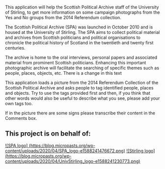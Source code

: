 This application will help the Scottish Political Archive staff of the University of Stirling, to get more information on some campaign photographs from the Yes and No groups from the 2014 Referendum collection.

The Scottish Political Archive (SPA) was launched in October 2010 and is housed at the University of Stirling.
The SPA aims to collect political material and archives from Scottish politicians and political organisations to chronicle the political history of Scotland in the twentieth and twenty first centuries.

The archive is home to the oral interviews, personal papers and associated material from prominent Scottish politicians.
Enhancing this important photographic archive will facilitate the searching of specific themes such as people, places, objects, etc.
There is a change in this text 



This application loads a picture from the 2014 Referendum Collection of the Scottish Political Archive and asks people to tag identified people, places and objects. Try to use the tags provided first and then, if you think that other words would also be useful to describe what you see, please add your own tags too.

If in the picture there are some signs please transcribe their content in the Comments box.

## This project is on behalf of:

[![SPA logo] (https://blog.micropasts.org/wp-content/uploads/2020/04/SPA_logo-e1588241476672.png)](http://www.scottishpoliticalarchive.org.uk/)
[![Stirling logo] (https://blog.micropasts.org/wp-content/uploads/2020/04/UnivStirling_logo-e1588241230773.png)](https://www.stir.ac.uk/)
